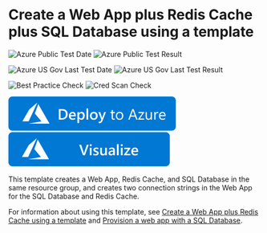 # Create a Web App plus Redis Cache plus SQL Database using a template

![Azure Public Test Date](https://azurequickstartsservice.blob.core.windows.net/badges/201-web-app-redis-cache-sql-database/PublicLastTestDate.svg)
![Azure Public Test Result](https://azurequickstartsservice.blob.core.windows.net/badges/201-web-app-redis-cache-sql-database/PublicDeployment.svg)

![Azure US Gov Last Test Date](https://azurequickstartsservice.blob.core.windows.net/badges/201-web-app-redis-cache-sql-database/FairfaxLastTestDate.svg)
![Azure US Gov Last Test Result](https://azurequickstartsservice.blob.core.windows.net/badges/201-web-app-redis-cache-sql-database/FairfaxDeployment.svg)

![Best Practice Check](https://azurequickstartsservice.blob.core.windows.net/badges/201-web-app-redis-cache-sql-database/BestPracticeResult.svg)
![Cred Scan Check](https://azurequickstartsservice.blob.core.windows.net/badges/201-web-app-redis-cache-sql-database/CredScanResult.svg)

[![Deploy To Azure](https://raw.githubusercontent.com/Azure/azure-quickstart-templates/master/1-CONTRIBUTION-GUIDE/images/deploytoazure.svg?sanitize=true)](https://portal.azure.com/#create/Microsoft.Template/uri/https%3A%2F%2Fraw.githubusercontent.com%2FAzure%2Fazure-quickstart-templates%2Fmaster%2F201-web-app-redis-cache-sql-database%2Fazuredeploy.json)
[![Visualize](https://raw.githubusercontent.com/Azure/azure-quickstart-templates/master/1-CONTRIBUTION-GUIDE/images/visualizebutton.svg?sanitize=true)](http://armviz.io/#/?load=https%3A%2F%2Fraw.githubusercontent.com%2FAzure%2Fazure-quickstart-templates%2Fmaster%2F201-web-app-redis-cache-sql-database%2Fazuredeploy.json)

This template creates a Web App, Redis Cache, and SQL Database in the same
resource group, and creates two connection strings in the Web App for the SQL
Database and Redis Cache.

For information about using this template, see
[Create a Web App plus Redis Cache using a template](https://azure.microsoft.com/en-us/documentation/articles/cache-web-app-arm-with-redis-cache-provision/)
and
[Provision a web app with a SQL Database](https://azure.microsoft.com/en-us/documentation/articles/app-service-web-arm-with-sql-database-provision/).
